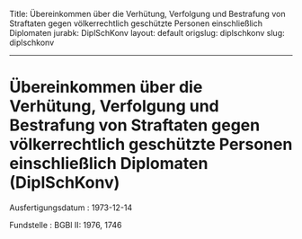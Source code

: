 Title: Übereinkommen über die Verhütung, Verfolgung und Bestrafung von Straftaten
  gegen völkerrechtlich geschützte Personen einschließlich Diplomaten
jurabk: DiplSchKonv
layout: default
origslug: diplschkonv
slug: diplschkonv

---

# Übereinkommen über die Verhütung, Verfolgung und Bestrafung von Straftaten gegen völkerrechtlich geschützte Personen einschließlich Diplomaten (DiplSchKonv)

Ausfertigungsdatum
:   1973-12-14

Fundstelle
:   BGBl II: 1976, 1746

